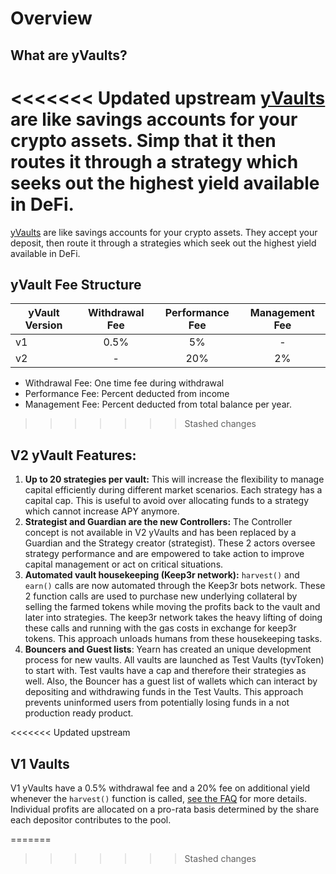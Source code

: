 # Overview

## What are yVaults?

<<<<<<< Updated upstream
[yVaults](https://yearn.finance/vaults) are like savings accounts for your crypto assets. Simp that it then routes it through a strategy which seeks out the highest yield available in DeFi.
=======
[yVaults](https://yearn.finance/vaults) are like savings accounts for your crypto assets. They accept your deposit, then route it through a strategies which seek out the highest yield available in DeFi. 

## yVault Fee Structure

|yVault Version|Withdrawal Fee|Performance Fee|Management Fee|
|--------------|:-----------:|:-------------:|:------------:|
|v1|0.5%|5%|-|
|v2|-|20%|2%|

- Withdrawal Fee: One time fee during withdrawal
- Performance Fee: Percent deducted from income 
- Management Fee: Percent deducted from total balance per year.
>>>>>>> Stashed changes

## V2 yVault Features:

1. **Up to 20 strategies per vault:** This will increase the flexibility to manage capital efficiently during different market scenarios. Each strategy has a capital cap. This is useful to avoid over allocating funds to a strategy which cannot increase APY anymore.
2. **Strategist and Guardian are the new Controllers:** The Controller concept is not available in V2 yVaults and has been replaced by a Guardian and the Strategy creator \(strategist\). These 2 actors oversee strategy performance and are empowered to take action to improve capital management or act on critical situations.
3. **Automated vault housekeeping \(Keep3r network\):** `harvest()` and `earn()` calls are now automated through the Keep3r bots network. These 2 function calls are used to purchase new underlying collateral by selling the farmed tokens while moving the profits back to the vault and later into strategies. The keep3r network takes the heavy lifting of doing these calls and running with the gas costs in exchange for keep3r tokens. This approach unloads humans from these housekeeping tasks.
4. **Bouncers and Guest lists**: Yearn has created an unique development process for new vaults. All vaults are launched as Test Vaults \(tyvToken\) to start with. Test vaults have a cap and therefore their strategies as well. Also, the Bouncer has a guest list of wallets which can interact by depositing and withdrawing funds in the Test Vaults. This approach prevents uninformed users from potentially losing funds in a not production ready product.

<<<<<<< Updated upstream
## V1 Vaults

V1 yVaults have a 0.5% withdrawal fee and a 20% fee on additional yield whenever the `harvest()` function is called, [see the FAQ](https://docs.yearn.finance/faq#what-are-the-fees) for more details. Individual profits are allocated on a pro-rata basis determined by the share each depositor contributes to the pool.

=======
>>>>>>> Stashed changes
